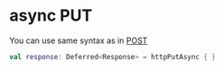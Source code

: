 # async PUT

You can use same syntax as in [POST](../synchronous-calls/post.md)

```kotlin
val response: Deferred<Response> = httpPutAsync { }
```

